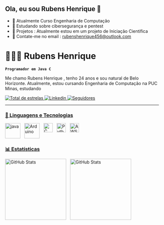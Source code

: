 ## Ola, eu sou Rubens Henrique  👋

- 🔭 Atualmente Curso Engenharia de Computação 
- 🌱 Estudando sobre cibersegurança e pentest
- 👯 Projetos : Atualmente  estou em um projeto de Iniciação Científica 
- 💬 Contate-me no email : rubenshenrique456@outlook.com 

# 👩🏻‍💻  Rubens Henrique

**`Programador em Java C `**

Me chamo Rubens Henrique , tenho 24 anos e sou natural de Belo Horizonte. Atualmente, estou cursando Engenharia de Computação na PUC Minas, estudando
<p align="left">
    </a> 
    <a href="https://github.com/Rubens-Henrique?tab=repositories&sort=stargazers">
        <img 
            alt="Total de estrelas" 
            title="Total de estrelas GitHub" 
            src="https://custom-icon-badges.demolab.com/github/stars/Rubens-Henrique?color=55960c&style=for-the-badge&labelColor=488207&logo=star&label=estrelas"
        />
  </a> 
    <a href="https://www.linkedin.com/in/rubens-henrique-32147b275/">
        <img 
            alt="Linkedin" 
            title="Linkedin" 
            src="https://img.shields.io/badge/LinkedIn-0077B5?style=for-the-badge&logo=linkedin&logoColor=white"
        />
    </a>
    <a href="https://github.com/Rubens-Henrique?tab=followers">
        <img 
            alt="Seguidores" 
            title="Me siga no GitHub" 
            src="https://custom-icon-badges.demolab.com/github/followers/Rubens-Henrique?color=236ad3&labelColor=1155ba&style=for-the-badge&logo=github&label=Seguidores&logoColor=white"
        /> 
</p>

---

### 🤖 Linguagens e Tecnologias
<img 
    align="left" 
    alt="java" 
    title="Java"
    width="50px" 
    style="padding-right: 10px;" 
   src="https://cdn.jsdelivr.net/gh/devicons/devicon@latest/icons/java/java-original-wordmark.svg" 
/>


<img 
    align="left" 
    alt="Arduino" 
    title="Arduino"
    width="50px" 
    style="padding-right: 10px;" 
    src="https://cdn.jsdelivr.net/gh/devicons/devicon@latest/icons/arduino/arduino-original-wordmark.svg"
        />
          

<img 
    align="left" 
    alt="C" 
    title="C"
    width="30px" 
    style="padding-right: 10px;" 
    src="https://cdn.jsdelivr.net/gh/devicons/devicon@latest/icons/c/c-original.svg"  
/>


<img 
    align="left" 
    alt="Python" 
    title="Python"
    width="30px" 
    style="padding-right: 10px;" 
    src="https://cdn.jsdelivr.net/gh/devicons/devicon@latest/icons/python/python-original.svg" 
/>

<img 
    align="left" 
    alt="AWS" 
    title="AWS"
    width="30px" 
    style="padding-right: 10px;" 
    src="https://cdn.jsdelivr.net/gh/devicons/devicon@latest/icons/amazonwebservices/amazonwebservices-plain-wordmark.svg" 
/>




<br/>
<br/>
<br/>

### 📊 Estatísticas

<p>
  <img 
    align="left" 
    alt="GitHub Stats" 
    height="200" 
    style="padding-right: 10px;" 
    src="https://github-readme-stats.vercel.app/api?username=Rubens-Henrique&show_icons=true&theme=tokyonight&include_all_commits=true&locale=pt-br" 
  />

<img 
      align="left" 
      alt="GitHub Stats" 
      height="200" 
      src="https://github-readme-stats.vercel.app/api/top-langs/?username=Rubens-Henrique&theme=tokyonight&layout=compact&custom_title=Tecnologias&langs_count=9" 
  />

</p>
